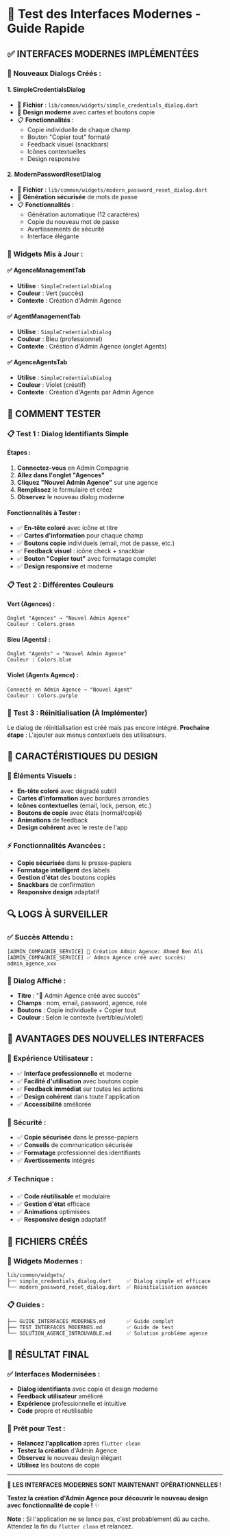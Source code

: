 # 🎨 Test des Interfaces Modernes - Guide Rapide

## ✅ **INTERFACES MODERNES IMPLÉMENTÉES**

### **🎯 Nouveaux Dialogs Créés :**

#### **1. SimpleCredentialsDialog** 
- 📍 **Fichier** : `lib/common/widgets/simple_credentials_dialog.dart`
- 🎨 **Design moderne** avec cartes et boutons copie
- 📋 **Fonctionnalités** :
  - Copie individuelle de chaque champ
  - Bouton "Copier tout" formaté
  - Feedback visuel (snackbars)
  - Icônes contextuelles
  - Design responsive

#### **2. ModernPasswordResetDialog**
- 📍 **Fichier** : `lib/common/widgets/modern_password_reset_dialog.dart`
- 🔐 **Génération sécurisée** de mots de passe
- 📋 **Fonctionnalités** :
  - Génération automatique (12 caractères)
  - Copie du nouveau mot de passe
  - Avertissements de sécurité
  - Interface élégante

### **🔧 Widgets Mis à Jour :**

#### **✅ AgenceManagementTab**
- **Utilise** : `SimpleCredentialsDialog`
- **Couleur** : Vert (succès)
- **Contexte** : Création d'Admin Agence

#### **✅ AgentManagementTab**
- **Utilise** : `SimpleCredentialsDialog`
- **Couleur** : Bleu (professionnel)
- **Contexte** : Création d'Admin Agence (onglet Agents)

#### **✅ AgenceAgentsTab**
- **Utilise** : `SimpleCredentialsDialog`
- **Couleur** : Violet (créatif)
- **Contexte** : Création d'Agents par Admin Agence

## 🚀 **COMMENT TESTER**

### **📋 Test 1 : Dialog Identifiants Simple**

#### **Étapes :**
1. **Connectez-vous** en Admin Compagnie
2. **Allez dans l'onglet "Agences"**
3. **Cliquez "Nouvel Admin Agence"** sur une agence
4. **Remplissez** le formulaire et créez
5. **Observez** le nouveau dialog moderne

#### **Fonctionnalités à Tester :**
- ✅ **En-tête coloré** avec icône et titre
- ✅ **Cartes d'information** pour chaque champ
- ✅ **Boutons copie** individuels (email, mot de passe, etc.)
- ✅ **Feedback visuel** : icône check + snackbar
- ✅ **Bouton "Copier tout"** avec formatage complet
- ✅ **Design responsive** et moderne

### **📋 Test 2 : Différentes Couleurs**

#### **Vert (Agences) :**
```
Onglet "Agences" → "Nouvel Admin Agence"
Couleur : Colors.green
```

#### **Bleu (Agents) :**
```
Onglet "Agents" → "Nouvel Admin Agence"
Couleur : Colors.blue
```

#### **Violet (Agents Agence) :**
```
Connecté en Admin Agence → "Nouvel Agent"
Couleur : Colors.purple
```

### **🔐 Test 3 : Réinitialisation (À Implémenter)**

Le dialog de réinitialisation est créé mais pas encore intégré.
**Prochaine étape** : L'ajouter aux menus contextuels des utilisateurs.

## 🎨 **CARACTÉRISTIQUES DU DESIGN**

### **💎 Éléments Visuels :**
- **En-tête coloré** avec dégradé subtil
- **Cartes d'information** avec bordures arrondies
- **Icônes contextuelles** (email, lock, person, etc.)
- **Boutons de copie** avec états (normal/copié)
- **Animations** de feedback
- **Design cohérent** avec le reste de l'app

### **⚡ Fonctionnalités Avancées :**
- **Copie sécurisée** dans le presse-papiers
- **Formatage intelligent** des labels
- **Gestion d'état** des boutons copiés
- **Snackbars** de confirmation
- **Responsive design** adaptatif

## 🔍 **LOGS À SURVEILLER**

### **✅ Succès Attendu :**
```
[ADMIN_COMPAGNIE_SERVICE] 👤 Création Admin Agence: Ahmed Ben Ali
[ADMIN_COMPAGNIE_SERVICE] ✅ Admin Agence créé avec succès: admin_agence_xxx
```

### **🎨 Dialog Affiché :**
- **Titre** : "🎉 Admin Agence créé avec succès"
- **Champs** : nom, email, password, agence, role
- **Boutons** : Copie individuelle + Copier tout
- **Couleur** : Selon le contexte (vert/bleu/violet)

## 🎯 **AVANTAGES DES NOUVELLES INTERFACES**

### **💼 Expérience Utilisateur :**
- ✅ **Interface professionnelle** et moderne
- ✅ **Facilité d'utilisation** avec boutons copie
- ✅ **Feedback immédiat** sur toutes les actions
- ✅ **Design cohérent** dans toute l'application
- ✅ **Accessibilité** améliorée

### **🔐 Sécurité :**
- ✅ **Copie sécurisée** dans le presse-papiers
- ✅ **Conseils** de communication sécurisée
- ✅ **Formatage** professionnel des identifiants
- ✅ **Avertissements** intégrés

### **⚡ Technique :**
- ✅ **Code réutilisable** et modulaire
- ✅ **Gestion d'état** efficace
- ✅ **Animations** optimisées
- ✅ **Responsive design** adaptatif

## 📖 **FICHIERS CRÉÉS**

### **🎨 Widgets Modernes :**
```
lib/common/widgets/
├── simple_credentials_dialog.dart     ✅ Dialog simple et efficace
└── modern_password_reset_dialog.dart  ✅ Réinitialisation avancée
```

### **📋 Guides :**
```
├── GUIDE_INTERFACES_MODERNES.md       ✅ Guide complet
├── TEST_INTERFACES_MODERNES.md        ✅ Guide de test
└── SOLUTION_AGENCE_INTROUVABLE.md     ✅ Solution problème agence
```

## 🎉 **RÉSULTAT FINAL**

### **✅ Interfaces Modernisées :**
- **Dialog identifiants** avec copie et design moderne
- **Feedback utilisateur** amélioré
- **Expérience** professionnelle et intuitive
- **Code** propre et réutilisable

### **🚀 Prêt pour Test :**
- **Relancez l'application** après `flutter clean`
- **Testez la création** d'Admin Agence
- **Observez** le nouveau design élégant
- **Utilisez** les boutons de copie

---

**🎨 LES INTERFACES MODERNES SONT MAINTENANT OPÉRATIONNELLES !**

**Testez la création d'Admin Agence pour découvrir le nouveau design avec fonctionnalité de copie !** ✨

**Note** : Si l'application ne se lance pas, c'est probablement dû au cache. Attendez la fin du `flutter clean` et relancez.
